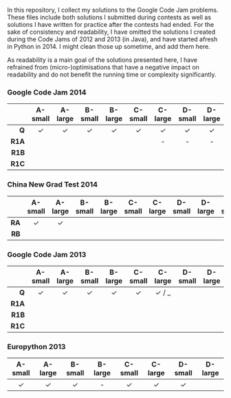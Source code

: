 In this repository, I collect my solutions to the Google Code Jam problems. These files include both solutions I submitted during contests as well as solutions I have written for practice after the contests had ended. For the sake of consistency and readability, I have omitted the solutions I created during the Code Jams of 2012 and 2013 (in Java), and have started afresh in Python in 2014. I might clean those up sometime, and add them here.

As readability is a main goal of the solutions presented here, I have refrained from (micro-)optimisations that have a negative impact on readability and do not benefit the running time or complexity significantly.

### Google Code Jam 2014

|         | A-small | A-large | B-small | B-large | C-small | C-large | D-small | D-large |
|--------:|:-------:|:-------:|:-------:|:-------:|:-------:|:-------:|:-------:|:-------:|
|   **Q** |    ✓    |    ✓    |    ✓    |    ✓    |    ✓    |    ✓    |    ✓    |    ✓    |
| **R1A** |         |         |         |         |         |    -    |    -    |    -    |
| **R1B** |         |         |         |         |         |         |         |         |
| **R1C** |         |         |         |         |         |         |         |         |

### China New Grad Test 2014

|        | A-small | A-large | B-small | B-large | C-small | C-large | D-small | D-large | E-small | E-large |
|-------:|:-------:|:-------:|:-------:|:-------:|:-------:|:-------:|:-------:|:-------:|:-------:|:-------:|
| **RA** |    ✓    |    ✓    |         |         |         |         |         |         |         |         |
| **RB** |         |         |         |         |         |         |         |         |         |         |

### Google Code Jam 2013

|         | A-small | A-large | B-small | B-large | C-small | C-large | D-small | D-large |
|--------:|:-------:|:-------:|:-------:|:-------:|:-------:|:-------:|:-------:|:-------:|
|   **Q** |    ✓    |    ✓    |    ✓    |    ✓    |    ✓    |  ✓ / _  |         |         |
| **R1A** |         |         |         |         |         |         |         |         |
| **R1B** |         |         |         |         |         |         |         |         |
| **R1C** |         |         |         |         |         |         |         |         |

### Europython 2013

| A-small | A-large | B-small | B-large | C-small | C-large | D-small | D-large |
|:-------:|:-------:|:-------:|:-------:|:-------:|:-------:|:-------:|:-------:|
|    ✓    |    ✓    |    ✓    |    -    |    ✓    |    ✓    |    ✓    |         |
